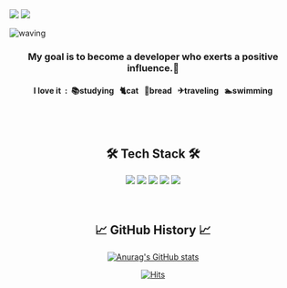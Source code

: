<div>
 <span><a href="https://velog.io/@gjwjdghk123" target="_blank"><img src="https://img.shields.io/badge/TechBlog-20C997?style=flat-square&logo=velog&logoColor=white"/></a><span>
 <span><img src="https://img.shields.io/badge/gjwjdghk123@naver.com-EA4335?style=flat-square&logo=Gmail&logoColor=white"/><span>
</div>
  
![waving](https://capsule-render.vercel.app/api?type=waving&height=200&text=Jeonghwa%20Heo&fontAlign=70&fontAlignY=40&color=gradient&desc=backend-developer&descAlignY=65&descAlign=88)

<h3 align="center">My goal is to become a developer who exerts a positive influence.🤗</h3>

<h4 align="center"> I love it &nbsp:&nbsp 📚studying &nbsp 🐈cat &nbsp 🥐bread &nbsp ✈traveling &nbsp 🏊‍swimming</h4>
</p>
<br>
<br>
<h2 align="center"> 🛠 Tech Stack 🛠 </h2>
<div align="center">
  <img src="https://img.shields.io/badge/Java-red?style=flat-square&logo=Java&logoColor=white"/></a> 
  <img src="https://img.shields.io/badge/spring-brightgreen?style=flat-square&logo=Spring&logoColor=white"/></a>
  <img src="https://img.shields.io/badge/spring%20boot-brightgreen?style=flat-square&logo=spring%20boot&logoColor=white"/></a>
  <img src="https://img.shields.io/badge/-spring%20data%20JPA-brightgreen?style=flat-square"/></a>
  <img src="https://img.shields.io/badge/Mysql-E6B91E?style=flat-square&logo=MySql&logoColor=white"/></a>
</div>
&nbsp
&nbsp
<br>
<br/>

<h2 align="center"> 📈 GitHub History 📈 </h2>
<div align="center">

[![Anurag's GitHub stats](https://github-readme-stats.vercel.app/api?username=hoa0217&show_icons=true&theme=radical)](https://github.com/anuraghazra/github-readme-stats)
 
[![Hits](https://hits.seeyoufarm.com/api/count/incr/badge.svg?url=https%3A%2F%2Fgithub.com%2Fhoa0217&count_bg=%2379C83D&title_bg=%23555555&icon=&icon_color=%23E7E7E7&title=hits&edge_flat=false)](https://hits.seeyoufarm.com)
  
</div>


